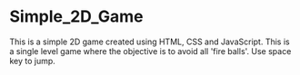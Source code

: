 # Simple_2D_Game

This is a simple 2D game created using HTML, CSS and JavaScript. This is a single level game where the objective is to avoid all 'fire balls'. Use space key to jump.
